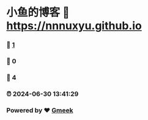 # 小鱼的博客 :link: https://nnnuxyu.github.io 
### :page_facing_up: [1](https://nnnuxyu.github.io/tag.html) 
### :speech_balloon: 0 
### :hibiscus: 4 
### :alarm_clock: 2024-06-30 13:41:29 
### Powered by :heart: [Gmeek](https://github.com/Meekdai/Gmeek)
